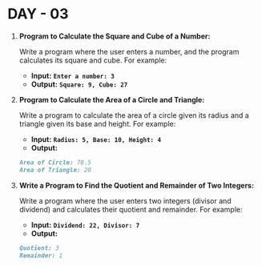 # DAY - 03

1. **Program to Calculate the Square and Cube of a Number:**

   Write a program where the user enters a number, and the program calculates its square and cube. For example:

   - **Input:** **`Enter a number: 3`**
   - **Output:** **`Square: 9, Cube: 27`**

2. **Program to Calculate the Area of a Circle and Triangle:**

   Write a program to calculate the area of a circle given its radius and a triangle given its base and height. For example:

   - **Input:** **`Radius: 5, Base: 10, Height: 4`**
   - **Output:**

   ```markdown
   Area of Circle: 78.5
   Area of Triangle: 20
   ```

3. **Write a Program to Find the Quotient and Remainder of Two Integers:**

   Write a program where the user enters two integers (divisor and dividend) and calculates their quotient and remainder. For example:

   - **Input:** **`Dividend: 22, Divisor: 7`**
   - **Output:**

   ```markdown
   Quotient: 3
   Remainder: 1
   ```
